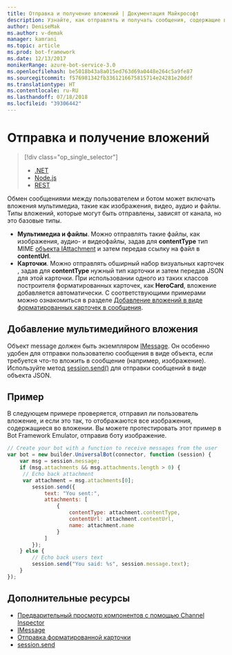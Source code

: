 ```yaml
---
title: Отправка и получение вложений | Документация Майкрософт
description: Узнайте, как отправлять и получать сообщения, содержащие вложения, с помощью пакета SDK Bot Builder для Node.js.
author: DeniseMak
ms.author: v-demak
manager: kamrani
ms.topic: article
ms.prod: bot-framework
ms.date: 12/13/2017
monikerRange: azure-bot-service-3.0
ms.openlocfilehash: be5018b43a8a015ed763d69a0448e264c5a9fe87
ms.sourcegitcommit: f576981342fb3361216675815714e24281e20ddf
ms.translationtype: HT
ms.contentlocale: ru-RU
ms.lasthandoff: 07/18/2018
ms.locfileid: "39306442"
---
```

# <a name="send-and-receive-attachments"></a>Отправка и получение вложений
> [!div class="op_single_selector"]
> - [.NET](../dotnet/bot-builder-dotnet-add-media-attachments.md)
> - [Node.js](../nodejs/bot-builder-nodejs-send-receive-attachments.md)
> - [REST](../rest-api/bot-framework-rest-connector-add-media-attachments.md)

Обмен сообщениями между пользователем и ботом может включать вложения мультимедиа, такие как изображения, видео, аудио и файлы. Типы вложений, которые могут быть отправлены, зависят от канала, но это базовые типы.

* **Мультимедиа и файлы**. Можно отправлять такие файлы, как изображения, аудио- и видеофайлы, задав для **contentType** тип MIME [объекта IAttachment][IAttachment] и затем передав ссылку на файл в **contentUrl**.
* **Карточки**. Можно отправлять обширный набор визуальных карточек <!-- and custom keyboards -->, задав для **contentType** нужный тип карточки и затем передав JSON для этой карточки. При использовании одного из таких классов построителя форматированных карточек, как **HeroCard**, вложение добавляется автоматически. С соответствующими примерами можно ознакомиться в разделе [Добавление вложений в виде форматированных карточек в сообщения](bot-builder-nodejs-send-rich-cards.md).

## <a name="add-a-media-attachment"></a>Добавление мультимедийного вложения
Объект message должен быть экземпляром [IMessage][IMessage]. Он особенно удобен для отправки пользователю сообщения в виде объекта, если требуется что-то вложить в сообщение (например, изображение). Используйте метод [session.send()][SessionSend] для отправки сообщений в виде объекта JSON. 

## <a name="example"></a>Пример

В следующем примере проверяется, отправил ли пользователь вложение, и если это так, то отображаются все изображения, содержащиеся во вложении. Вы можете протестировать этот пример в Bot Framework Emulator, отправив боту изображение.

```javascript
// Create your bot with a function to receive messages from the user
var bot = new builder.UniversalBot(connector, function (session) {
    var msg = session.message;
    if (msg.attachments && msg.attachments.length > 0) {
     // Echo back attachment
     var attachment = msg.attachments[0];
        session.send({
            text: "You sent:",
            attachments: [
                {
                    contentType: attachment.contentType,
                    contentUrl: attachment.contentUrl,
                    name: attachment.name
                }
            ]
        });
    } else {
        // Echo back users text
        session.send("You said: %s", session.message.text);
    }
});
```
## <a name="additional-resources"></a>Дополнительные ресурсы

* [Предварительный просмотр компонентов с помощью Channel Inspector][inspector]
* [IMessage][IMessage]
* [Отправка форматированной карточки][SendRichCard]
* [session.send][SessionSend]

[IMessage]: http://docs.botframework.com/en-us/node/builder/chat-reference/interfaces/_botbuilder_d_.imessage
[SendRichCard]: bot-builder-nodejs-send-rich-cards.md
[SessionSend]: https://docs.botframework.com/en-us/node/builder/chat-reference/classes/_botbuilder_d_.session.html#send
[IAttachment]: https://docs.botframework.com/en-us/node/builder/chat-reference/interfaces/_botbuilder_d_.iattachment.html
[inspector]: ../bot-service-channel-inspector.md
